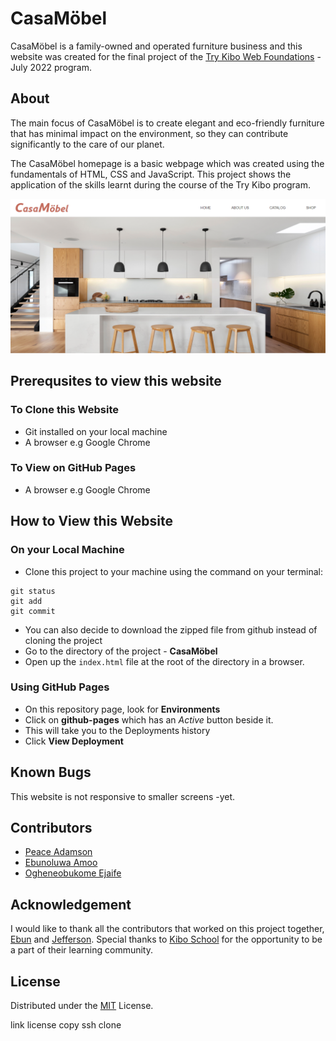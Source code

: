 # CasaMöbel

CasaMöbel is a family-owned and operated furniture business and this website was created for the final project of the [Try Kibo Web Foundations](https://kibo.school/classes/web-foundations/) - July 2022 program.

## About

The main focus of CasaMöbel is to create elegant and eco-friendly furniture that has minimal impact on the environment, so they can contribute significantly to the care of our planet.

The CasaMöbel homepage is a basic webpage which was created using the fundamentals of HTML, CSS and JavaScript. This project shows the application of the skills learnt during the course of the Try Kibo program.

![CasaMöbel Homepage](images/casamobel-homepage.png)

## Prerequsites to view this website

### To Clone this Website

- Git installed on your local machine
- A browser e.g Google Chrome

### To View on GitHub Pages

- A browser e.g Google Chrome

## How to View this Website

### On your Local Machine

- Clone this project to your machine using the command on your terminal:

```
git status
git add
git commit
```

- You can also decide to download the zipped file from github instead of cloning the project
- Go to the directory of the project - **CasaMöbel**
- Open up the `index.html` file at the root of the directory in a browser.

### Using GitHub Pages

- On this repository page, look for **Environments**
- Click on **github-pages** which has an _Active_ button beside it.
- This will take you to the Deployments history
- Click **View Deployment**

## Known Bugs

This website is not responsive to smaller screens -yet.

## Contributors

- [Peace Adamson](https://www.linkedin.com/in/peace-adamson/)
- [Ebunoluwa Amoo](https://www.linkedin.com/in/ebunoluwa-amoo-1557a522a/)
- [Ogheneobukome Ejaife](https://www.linkedin.com/in/ogheneobukome-ejaife-64ba0b175/)

## Acknowledgement

I would like to thank all the contributors that worked on this project together, [Ebun](https://www.linkedin.com/in/ebunoluwa-amoo-1557a522a/) and [Jefferson](https://www.linkedin.com/in/ogheneobukome-ejaife-64ba0b175/). Special thanks to [Kibo School](https://kibo.school/) for the opportunity to be a part of their learning community.

## License

Distributed under the [MIT](https://mit-license.org/) License.

link license
copy ssh clone

